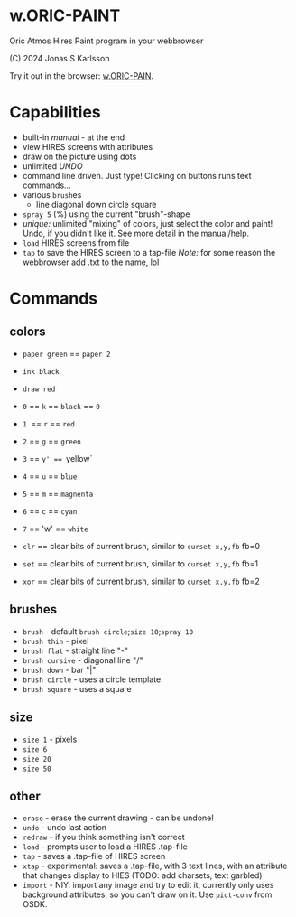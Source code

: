 # w.ORIC-PAINT
Oric Atmos Hires Paint program in your webbrowser

(C) 2024 Jonas S Karlsson

Try it out in the browser: [w.ORIC-PAIN](https://yesco.github.io/w.ORIC-PAINT/oric-paint.html).

# Capabilities

- built-in *manual* - at the end
- view HIRES screens with attributes
- draw on the picture using dots
- unlimited *UNDO*
- command line driven. Just type! Clicking on buttons runs text commands...
- various `brush`es
  - line diagonal down circle square
- `spray 5` (%) using the current "brush"-shape
- *unique:* unlimited "mixing" of colors, just select the color and paint! Undo, if you didn't like it. See more detail in the manual/help.
- `load` HIRES screens from file
- `tap` to save the HIRES screen to a tap-file
   *Note:* for some reason the webbrowser add .txt to the name, lol

# Commands

## colors

- `paper green` == `paper 2`
- `ink black`
- `draw red`
- `0` == `k` == `black` == `0`
- `1 `== `r` == `red`
- `2` == `g` == `green`
- `3` == `y' == `yellow` 
- `4` == `u` == `blue`
- `5` == `m` == `magnenta`
- `6` == `c` == `cyan`
- `7` == 'w' == `white`

- `clr` == clear bits of current brush, similar to `curset x,y,fb` fb=0
- `set` == clear bits of current brush, similar to `curset x,y,fb` fb=1
- `xor` == clear bits of current brush, similar to `curset x,y,fb` fb=2

## brushes

- `brush` - default `brush circle`;`size 10`;`spray 10`
- `brush thin` - pixel
- `brush flat` - straight line "-"
- `brush cursive` - diagonal line "/"
- `brush down` - bar "|"
- `brush circle` - uses a circle template
- `brush square` - uses a square

## size

- `size 1` - pixels
- `size 6`
- `size 20`
- `size 50`

## other

- `erase` - erase the current drawing - can be undone!
- `undo` - undo last action
- `redraw` - if you think something isn't correct
- `load` - prompts user to load a HIRES .tap-file
- `tap` - saves a .tap-file of HIRES screen
- `xtap` - experimental: saves a .tap-file, with 3 text lines, with an attribute that changes display to HIES (TODO: add charsets, text garbled)
- `import` - NIY: import any image and try to edit it, currently only uses background attributes, so you can't draw on it. Use `pict-conv` from OSDK.


